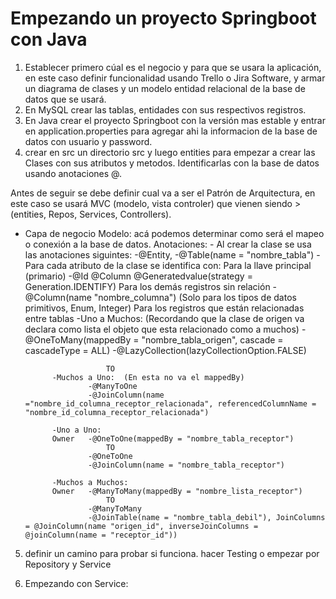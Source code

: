 # Empezando un proyecto Springboot con Java

1. Establecer primero cúal es el negocio y para que se usara la aplicación, en este caso definir funcionalidad usando Trello o Jira Software, y armar un diagrama de clases y un modelo entidad relacional de la base de datos que se usará.
2. En MySQL crear las tablas, entidades con sus respectivos registros.
3. En Java crear el proyecto Springboot con la versión mas estable y entrar en application.properties para agregar ahi la informacion de la base de datos con usuario y password.
4. crear en src un directorio src y luego entities para empezar a crear las Clases con sus atributos y metodos. Identificarlas con la base de datos usando anotaciones @.

Antes de seguir  se debe definir cual va a ser el Patrón de Arquitectura, en este caso se usará MVC (modelo, vista controler) que vienen siendo > (entities, Repos, Services, Controllers).

- Capa de negocio Modelo: acá podemos determinar como será el mapeo o conexión a la base de datos.
Anotaciones:  - Al crear la clase se usa las anotaciones siguintes:
                    -@Entity, 
                    -@Table(name = "nombre_tabla")
              - Para cada atributo de la clase se identifica con:
    Para la llave principal (primario) 
                    -@Id
                    @Column
                    @Generatedvalue(strategy =  Generation.IDENTIFY)
    Para los demás registros sin relación
                    -@Column(name  "nombre_columna")  (Solo para los tipos de datos primitivos, Enum, Integer)
    Para los registros que están relacionadas entre tablas
            -Uno a Muchos:  (Recordando que la clase de origen va declara como lista el objeto que esta relacionado como a muchos)
                    -@OneToMany(mappedBy = "nombre_tabla_origen", cascade = cascadeType = ALL)
                    -@LazyCollection(lazyCollectionOption.FALSE) 
                    
                        TO
            -Muchos a Uno:  (En esta no va el mappedBy)
                    -@ManyToOne
                    -@JoinColumn(name ="nombre_id_columna_receptor_relacionada", referencedColumnName = "nombre_id_columna_receptor_relacionada")

            -Uno a Uno:
            Owner   -@OneToOne(mappedBy = "nombre_tabla_receptor")
                        TO
                    -@OneToOne
                    -@JoinColumn(name = "nombre_tabla_receptor")

            -Muchos a Muchos:
            Owner   -@ManyToMany(mappedBy = "nombre_lista_receptor")
                        TO
                    -@ManyToMany
                    -@JoinTable(name = "nombre_tabla_debil"), JoinColumns = @JoinColumn(name "origen_id", inverseJoinColumns = @joinColumn(name = "receptor_id"))


5. definir un camino para probar si funciona. hacer Testing o empezar por Repository y Service

6. Empezando con Service: